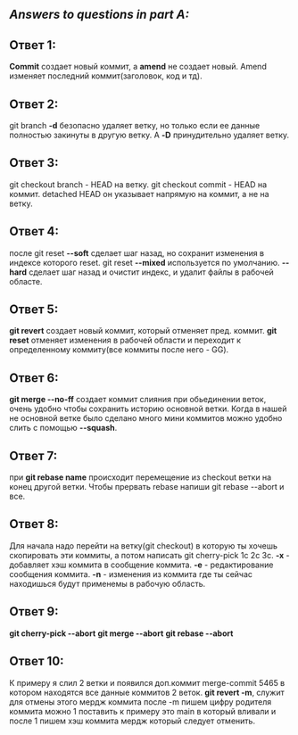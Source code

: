 ## *Answers to questions in part A:*

## Ответ 1:
**Commit** создает новый коммит, а **amend** не создает новый. Amend изменяет последний коммит(заголовок, код и тд).
## Ответ 2:
git branch **-d** безопасно удаляет ветку, но только если ее данные полностью закинуты в другую ветку. А **-D** принудительно удаляет ветку.    
## Ответ 3: 
git checkout branch - HEAD на ветку. git checkout commit - HEAD на коммит. detached HEAD он указывает напрямую на коммит, а не на ветку.
## Ответ 4:
после git reset **--soft** сделает шаг назад, но сохранит изменения в индексе которого reset. git reset **--mixed** используется по умолчанию. **--hard** сделает шаг назад и очистит индекс, и удалит файлы в рабочей областе.
## Ответ 5:
**git revert** создает новый коммит, который отменяет пред. коммит. **git reset** отменяет изменения в рабочей области и переходит к определенному коммиту(все коммиты после него - GG).
## Ответ 6: 
**git merge --no-ff** создает коммит слияния при обьединении веток, очень удобно чтобы сохранить историю основной ветки. Когда в нашей не основной ветке было сделано много мини коммитов можно удобно слить с помощью **--squash**.
## Ответ 7:
при **git rebase name** происходит перемещение из checkout ветки на конец другой ветки. Чтобы прервать rebase напиши git rebase --abort и все.
## Ответ 8:
Для начала надо перейти на ветку(git checkout) в которую ты хочешь скопировать эти коммиты, а потом написать git cherry-pick 1c 2c 3c.
**-x** - добавляет хэш коммита в сообщение коммита.
**-e** - редактирование сообщения коммита.
**-n** - изменения из коммита где ты сейчас находишься будут применемы в рабочую область. 
## Ответ 9:
**git cherry-pick --abort**
**git merge --abort**
**git rebase --abort**
## Ответ 10:
К примеру я слил 2 ветки и появился доп.коммит merge-commit 5465 в котором находятся все данные коммитов 2 веток. 
**git revert -m**, служит для отмены этого мердж коммита после -m пишем цифру родителя коммита можно 1 поставить к примеру это main в который вливали и после 1 пишем хэш коммита мердж который следует отменить. 